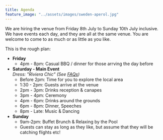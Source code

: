```yaml
---
title: Agenda
feature_image: "../assets/images/sweden-aperol.jpg"
---
```


We are hiring the venue from Friday 8th July to Sunday 10th July inclusive. We have events each day, and they are all at the same venue. You are welcome to come to as much or as little as you like.

This is the rough plan:

- **Friday**
    - 4pm - 8pm: Casual BBQ / dinner for those arrving the day before
- **Saturday - Main Event**     
  *Dress: "Riviera Chic" (See [FAQs](../faq/))*
    - Before 2pm: Time for you to explore the local area
    - 1:30 - 2pm: Guests arrive at the venue
    - 2pm - 3pm: Drinks reception & canapes
    - 3pm - 4pm: Ceremony
    - 4pm - 6pm: Drinks around the grounds
    - 6pm - 8pm: Dinner, Speeches
    - 8pm - Late: Music & Dancing
- **Sunday**
    - 9am-2pm: Buffet Brunch & Relaxing by the Pool
    - Guests can stay as long as they like, but assume that they will be catching flights etc!